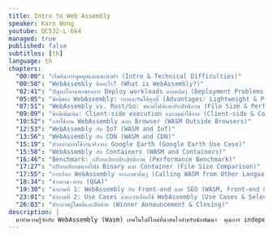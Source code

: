 ```yaml
---
title: Intro to Web Assembly
speaker: Karn Wong
youtube: QC532-L-6k4
managed: true
published: false
subtitles: [th]
language: th
chapters:
  "00:00": "เริ่มต้นการพูดคุยและแนะนำตัว (Intro & Technical Difficulties)"
  "00:58": "WebAssembly คืออะไร? (What is WebAssembly?)"
  "02:41": "ปัญหาโลกแตกของการ Deploy workloads แบบเดิมๆ (Deployment Problems)"
  "05:05": "ข้อดีของ WebAssembly: เบาและรันได้ทุกที่ (Advantages: Lightweight & Portable)"
  "07:51": "WebAssembly vs. Rust/Go: ขนาดไฟล์และประสิทธิภาพ (File Size & Performance Comparison)"
  "09:09": "ข้อดีเพิ่มเติม: Client-side execution และลดค่าใช้จ่าย (Client-side & Cost Reduction)"
  "10:52": "การใช้งาน WebAssembly นอก Browser (WASM Outside Browsers)"
  "12:53": "WebAssembly กับ IoT (WASM and IoT)"
  "13:56": "WebAssembly กับ CDN (WASM and CDN)"
  "15:19": "ตัวอย่างการใช้งานจริงจาก Google Earth (Google Earth Use Case)"
  "15:58": "WebAssembly กับ Containers (WASM and Containers)"
  "16:46": "Benchmark: เปรียบเทียบประสิทธิภาพ (Performance Benchmark)"
  "17:27": "เปรียบเทียบขนาดไฟล์ Binary และ Container (File Size Comparison)"
  "17:55": "การเรียก WebAssembly จากภาษาอื่นๆ (Calling WASM from Other Languages)"
  "18:34": "ช่วงถาม-ตอบ (Q&A)"
  "19:30": "คำถามที่ 1: WebAssembly กับ Front-end และ SEO (WASM, Front-end & SEO)"
  "23:01": "คำถามที่ 2: Use Cases และการเลือกใช้ WebAssembly (Use Cases & Selection Criteria)"
  "26:03": "ประกาศผู้โชคดีและปิดท้าย (Winner Announcement & Closing)"
description: |
  มาทำความรู้จักกับ WebAssembly (Wasm) เทคโนโลยีใหม่ที่น่าสนใจสำหรับนักพัฒนา  คุณการ independent consultant จะมาแชร์ความรู้เกี่ยวกับ Wasm ตั้งแต่พื้นฐานว่ามันคืออะไร ทำงานอย่างไร และข้อดีข้อเสียเป็นอย่างไร  รวมถึงวิธีการนำ Wasm มาประยุกต์ใช้กับงานที่เราทำอยู่ทุกวันนี้  โดยเน้นที่ความสามารถในการ portability ข้ามแพลตฟอร์ม  ลดขนาดของ binary และ container  และการใช้งานจริงในผลิตภัณฑ์อย่าง Google Earth  วิดีโอนี้เหมาะสำหรับนักพัฒนาที่ต้องการเรียนรู้เทคโนโลยีใหม่ๆ เพื่อเพิ่มประสิทธิภาพในการทำงานและลดต้นทุน  มาร่วมสำรวจศักยภาพของ Wasm และวิธีที่มันอาจจะเปลี่ยนแปลงวงการพัฒนาซอฟต์แวร์ไปพร้อมๆ กัน
---
```


